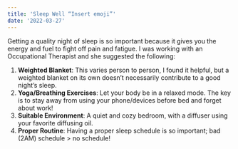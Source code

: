 ```yaml
---
title: 'Sleep Well “Insert emoji”'
date: '2022-03-27'
---
```


Getting a quality night of sleep is so important because it gives you the energy and fuel to fight off pain and fatigue. I was working with an Occupational Therapist and she suggested the following:
1. **Weighted Blanket**: This varies person to person, I found it helpful, but a weighted blanket on its own doesn’t necessarily contribute to a good night’s sleep.
2. **Yoga/Breathing Exercises**: Let your body be in a relaxed mode. The key is to stay away from using your phone/devices before bed and forget about work!  
3. **Suitable Environment**: A quiet and cozy bedroom, with a diffuser using your favorite diffusing oil.
4. **Proper Routine**: Having a proper sleep schedule is so important; bad (2AM) schedule > no schedule!

